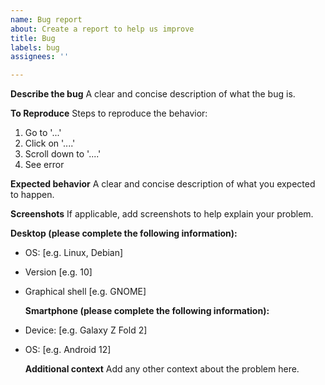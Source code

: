 ```yaml
---
name: Bug report
about: Create a report to help us improve
title: Bug
labels: bug
assignees: ''

---
```


**Describe the bug**
  A clear and concise description of what the bug is.
  
  **To Reproduce**
Steps to reproduce the behavior:
  1. Go to '...'
  2. Click on '....'
  3. Scroll down to '....'
  4. See error
  
  **Expected behavior**
  A clear and concise description of what you expected to happen.
  
  **Screenshots**
  If applicable, add screenshots to help explain your problem.
  
  **Desktop (please complete the following information):**
  - OS: [e.g. Linux, Debian]
- Version [e.g. 10]
- Graphical shell [e.g. GNOME]
  
  **Smartphone (please complete the following information):**
- Device: [e.g. Galaxy Z Fold 2]
- OS: [e.g. Android 12]
  
  **Additional context**
  Add any other context about the problem here.
